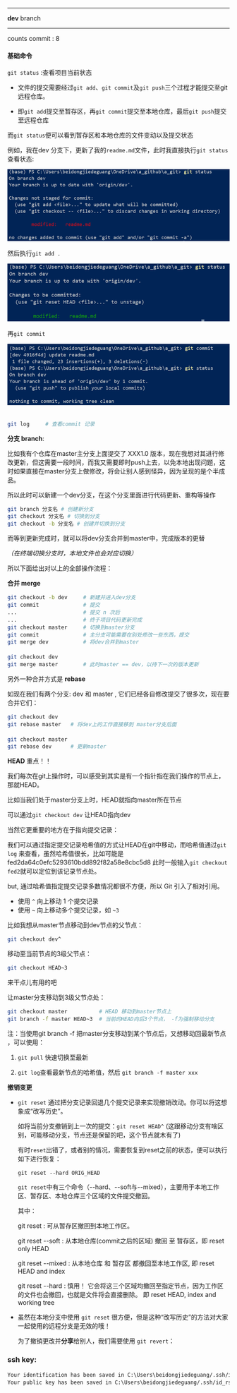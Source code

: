 ***

**dev** branch

***

counts commit : 8

#### 基础命令

`git status`	 :查看项目当前状态

* 文件的提交需要经过`git add`、`git commit`及`git push`三个过程才能提交至git远程仓库。

* 即`git add`提交至暂存区，再`git commit`提交至本地仓库，最后`git push`提交至远程仓库

而`git status`便可以看到暂存区和本地仓库的文件变动以及提交状态

例如，我在dev 分支下，更新了我的`readme.md`文件，此时我直接执行`git status`查看状态:

![image-20200423000857650](picture/status.png)

然后执行`git add .` 

![image-20200423001500242](picture/status_add.png)

再`git commit` 

![image-20200423001648885](picture/status_commit.png)











```bash

git log 	# 查看commit 记录

```



**分支 branch**: 

比如我有个仓库在master主分支上面提交了 XXX1.0 版本，现在我想对其进行修改更新，但这需要一段时间，而我又需要即时push上去，以免本地出现问题，这时如果直接在master分支上做修改，将会让别人感到怪异，因为呈现的是个半成品。

所以此时可以新建一个dev分支，在这个分支里面进行代码更新、重构等操作

```bash
git branch 分支名 # 创建新分支
git checkout 分支名 # 切换到分支
git checkout -b 分支名 # 创建并切换到分支
```

而等到更新完成时，就可以将dev分支合并到master中，完成版本的更替

*（在终端切换分支时，本地文件也会对应切换）*

所以下面给出对以上的全部操作流程：

**合并 merge**

```bash
git checkout -b dev     # 新建并进入dev分支
git commit          	# 提交 
...						# 提交 n 次后
...						# 终于项目代码更新完成
git checkout master		# 切换到master分支
git commit				# 主分支可能需要在别处修改一些东西，提交
git merge dev			# 将dev合并到master

git checkout dev		
git merge master		# 此时master == dev，以待下一次的版本更新
```

另外一种合并方式是 **rebase**  

如现在我们有两个分支: dev 和 master , 它们已经各自修改提交了很多次，现在要合并它们：

```bash
git checkout dev
git rebase master   # 将dev上的工作直接移到 master分支后面

git checkout master
git rebase dev		# 更新master
```



**HEAD** 重点！！

我们每次在git上操作时，可以感受到其实是有一个指针指在我们操作的节点上，那就HEAD。

比如当我们处于master分支上时，HEAD就指向master所在节点

可以通过`git checkout dev` 让HEAD指向dev

当然它更重要的地方在于指向提交记录：

我们可以通过指定提交记录哈希值的方式让HEAD在git中移动，而哈希值通过`git log` 来查看，虽然哈希值很长，比如可能是fed2da64c0efc5293610bdd892f82a58e8cbc5d8 此时一般输入`git checkout fed2`就可以定位到该记录节点处。

but, 通过哈希值指定提交记录多数情况都很不方便，所以 Git 引入了相对引用。

* 使用 `^` 向上移动 1 个提交记录
* 使用 `~` 向上移动多个提交记录，如 `~3`

比如我想从master节点移动到dev节点的父节点：

```bash
git checkout dev^
```

移动至当前节点的3级父节点：

```bash
git checkout HEAD~3
```

来干点儿有用的吧

让master分支移动到3级父节点处：

```bash
git checkout master 	     # HEAD 移动到master节点上
git branch -f master HEAD~3  # 当前的HEAD向后3个节点， -f为强制移动分支
```

注：当使用git  branch -f 把master分支移动到某个节点后，又想移动回最新节点 ，可以使用：

  1. `git pull` 快速切换至最新

  2. `git log`查看最新节点的哈希值，然后 `git branch -f master xxx`

     

 **撤销变更** 

* `git reset` 通过把分支记录回退几个提交记录来实现撤销改动。你可以将这想象成“改写历史”。

  如将当前分支撤销到上一次的提交：`git reset HEAD^`  (这跟移动分支有啥区别，可能移动分支，节点还是保留的吧，这个节点就木有了)

  有时`reset`出错了，或者别的情况，需要恢复到reset之前的状态，便可以执行如下进行恢复：

  ```
  git reset --hard ORIG_HEAD
  ```

  `git reset`中有三个命令（--hard、--soft与--mixed），主要用于本地工作区、暂存区、本地仓库三个区域的文件提交撤回。

  其中：

  git reset : 可从暂存区撤回到本地工作区。

  git reset  --soft : 从本地仓库(commit之后的区域) 撤回 至 暂存区，即 reset only HEAD

  git reset --mixed : 从本地仓库 和 暂存区 都撤回至本地工作区, 即 reset  HEAD and index

  git reset --hard : 慎用！ 它会将这三个区域均撤回至指定节点，因为工作区的文件也会撤回，也就是文件将会直接删除。 即 reset HEAD, index and working tree



* 虽然在本地分支中使用 `git reset` 很方便，但是这种“改写历史”的方法对大家一起使用的远程分支是无效的哦！

  为了撤销更改并**分享**给别人，我们需要使用 `git revert`：

  









### ssh key:

```bash
Your identification has been saved in C:\Users\beidongjiedeguang/.ssh/id_rsa.
Your public key has been saved in C:\Users\beidongjiedeguang/.ssh/id_rsa.pub.
```





